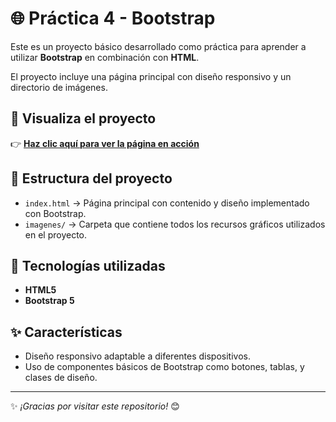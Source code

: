 # 🌐 Práctica 4 - Bootstrap

Este es un proyecto básico desarrollado como práctica para aprender a utilizar **Bootstrap** en combinación con **HTML**.  

El proyecto incluye una página principal con diseño responsivo y un directorio de imágenes.

## 🔗 Visualiza el proyecto
👉 **[Haz clic aquí para ver la página en acción](https://mila2594.github.io/PaginaWebPractica5/)**

## 📂 Estructura del proyecto
- `index.html` → Página principal con contenido y diseño implementado con Bootstrap.
- `imagenes/` → Carpeta que contiene todos los recursos gráficos utilizados en el proyecto.

## 🚀 Tecnologías utilizadas
- **HTML5**  
- **Bootstrap 5**

## ✨ Características
- Diseño responsivo adaptable a diferentes dispositivos.
- Uso de componentes básicos de Bootstrap como botones, tablas, y clases de diseño.

---

✨ _¡Gracias por visitar este repositorio!_ 😊
